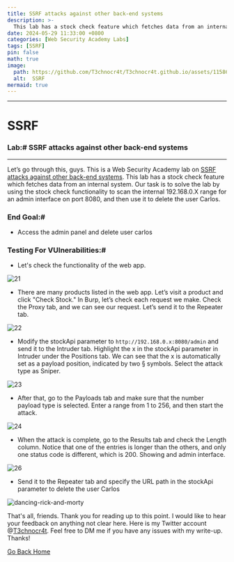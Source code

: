 ```yaml
---
title: SSRF attacks against other back-end systems
description: >-
  This lab has a stock check feature which fetches data from an internal system. Our task is to solve the lab by using the stock check functionality to scan the internal 192.168.0.X range for an admin interface on port 8080, and then use it to delete the user Carlos.
date: 2024-05-29 11:33:00 +0800
categories: [Web Security Academy Labs]
tags: [SSRF]
pin: false
math: true
image:
  path: https://github.com/T3chnocr4t/T3chnocr4t.github.io/assets/115868619/533c6a2f-d600-44a3-87dc-e67322f803b6
  alt:  SSRF
mermaid: true
---
```



***
# SSRF
### Lab:# SSRF attacks against other back-end systems
***

Let’s go through this, guys. This is a Web Security Academy lab on [SSRF attacks against other back-end systems](https://portswigger.net/web-security/learning-paths/server-side-vulnerabilities-apprentice/ssrf-apprentice/ssrf/lab-basic-ssrf-against-backend-system). This lab has a stock check feature which fetches data from an internal system. Our task is to solve the lab by using the stock check functionality to scan the internal 192.168.0.X range for an admin interface on port 8080, and then use it to delete the user Carlos.


### End Goal:#
- Access the admin panel and delete user carlos

### Testing For VUlnerabilities:#
- Let's check the functionality of the web app.

![21](https://github.com/T3chnocr4t/T3chnocr4t.github.io/assets/115868619/fd70031f-f226-412a-ac56-bea60b14a136)

- There are many products listed in the web app. Let’s visit a product and click "Check Stock." In Burp, let’s check each request we make. Check the Proxy tab, and we can see our request. Let’s send it to the Repeater tab.

![22](https://github.com/T3chnocr4t/T3chnocr4t.github.io/assets/115868619/04b21d33-6704-4031-8ad5-7cae7ca2561b)

- Modify the stockApi parameter to `http://192.168.0.x:8080/admin` and send it to the Intruder tab. Highlight the x in the stockApi parameter in Intruder under the Positions tab. We can see that the x is automatically set as a payload position, indicated by two § symbols. Select the attack type as Sniper.

![23](https://github.com/T3chnocr4t/T3chnocr4t.github.io/assets/115868619/4c08d2ac-4408-4ebb-9146-1bcd9f243bbb)

- After that, go to the Payloads tab and make sure that the number payload type is selected. Enter a range from 1 to 256, and then start the attack.

![24](https://github.com/T3chnocr4t/T3chnocr4t.github.io/assets/115868619/f7b8ca44-f04a-40c0-9584-e1d03ece1e23)

- When the attack is complete, go to the Results tab and check the Length column. Notice that one of the entries is longer than the others, and only one status code is different, which is 200. Showing and admin interface.

![26](https://github.com/T3chnocr4t/T3chnocr4t.github.io/assets/115868619/574c4af6-bcd9-4c19-b22a-62fa09833b84)

- Send it to the Repeater tab and specify the URL path in the stockApi parameter to delete the user Carlos

![dancing-rick-and-morty](https://github.com/T3chnocr4t/T3chnocr4t.github.io/assets/115868619/d9978028-ca44-41b4-9ca9-09e416a71fb8)

That's all, friends. Thank you for reading up to this point. I would like to hear your feedback on anything not clear here. Here is my Twitter account @[T3chnocr4t](https://twitter.com/T3chnocr4tx). Feel free to DM me if you have any issues with my write-up. Thanks!

[Go Back Home](https://t3chnocr4tx.github.io/)
